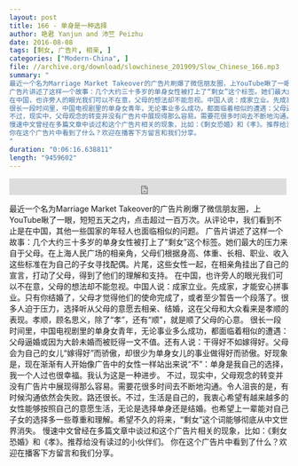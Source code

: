 ```yaml
---
layout: post
title: 166 - 单身是一种选择
author: 艳君 Yanjun and 沛竺 Peizhu
date: 2016-08-08
tags: [剩女, 广告片, 相亲, ]
categories: ["Modern-China", ]
file: //archive.org/download/slowchinese_201909/Slow_Chinese_166.mp3
summary: "
最近一个名为Marriage Market Takeover的广告片刷爆了微信朋友圈，上YouTube瞅了一眼，短短五天之内，点击超过一百万次。从评论中，我们看到不止是在中国，其他一些国家的年轻人也面临相似的问题。
广告片讲述了这样一个故事：几个大约三十多岁的单身女性被打上了“剩女”这个标签。她们最大的压力来自于父母。在上海人民广场的相亲角，父母们根据身高、体重、长相、职业、收入这些标准在为自己的子女寻找配偶。片尾，这些女性一起，在相亲角挂出了自己的宣言，打动了父母，得到了他们的理解和支持。
在中国，也许旁人的眼光我们可以不在意，父母的想法却不能忽视。中国人说：成家立业。先成家，才能安心拼事业。只有你结婚了，父母才觉得他们的使命完成了，或者至少暂告一个段落了。很多人迫于压力，选择听从父母的意愿去相亲、结婚，这在父母和大众看来是孝顺的表现。孝顺，顾名思义，除了“孝”，还有“顺”，就是顺了父母的心意。
很长一段时间里，中国电视剧里的单身女青年，无论事业多么成功，都面临着相似的遭遇：父母逼婚或因为大龄未婚而被贬得一文不值。还有人说：干得好不如嫁得好。父母会为自己的女儿“嫁得好”而骄傲，却很少为单身女儿的事业做得好而骄傲。好现象是，现在渐渐有人开始像广告中的女性一样站出来说“不”：单身是我自己的选择，我一个人过也很幸福。我认为这是一种进步。
不过，现实中，父母观念的转变并没有广告片中展现得那么容易。需要花很多时间去不断地沟通。令人沮丧的是，有时候沟通依然会失败。路还很长。不过，生活是自己的，我衷心希望有越来越多的女性能够按照自己的意愿生活，无论是选择单身还是结婚。也希望上一辈能对自己子女的选择多一些尊重和理解。希望不久的将来，“剩女”这个词能够彻底从中文世界消失。
慢速中文曾经在多篇文章中谈过和这个广告片相关的现象，比如：《剩女恐婚》和《孝》。推荐给没有读过的小伙伴们。
你在这个广告片中看到了什么？欢迎在播客下方留言和我们分享。
"
duration: "0:06:16.638811"
length: "9459602"
---
```


<iframe src="https://archive.org/embed/slowchinese_201909/Slow_Chinese_166.mp3" width="500" height="30" frameborder="0" webkitallowfullscreen="true" mozallowfullscreen="true" allowfullscreen></iframe>

最近一个名为Marriage Market Takeover的广告片刷爆了微信朋友圈，上YouTube瞅了一眼，短短五天之内，点击超过一百万次。从评论中，我们看到不止是在中国，其他一些国家的年轻人也面临相似的问题。
广告片讲述了这样一个故事：几个大约三十多岁的单身女性被打上了“剩女”这个标签。她们最大的压力来自于父母。在上海人民广场的相亲角，父母们根据身高、体重、长相、职业、收入这些标准在为自己的子女寻找配偶。片尾，这些女性一起，在相亲角挂出了自己的宣言，打动了父母，得到了他们的理解和支持。
在中国，也许旁人的眼光我们可以不在意，父母的想法却不能忽视。中国人说：成家立业。先成家，才能安心拼事业。只有你结婚了，父母才觉得他们的使命完成了，或者至少暂告一个段落了。很多人迫于压力，选择听从父母的意愿去相亲、结婚，这在父母和大众看来是孝顺的表现。孝顺，顾名思义，除了“孝”，还有“顺”，就是顺了父母的心意。
很长一段时间里，中国电视剧里的单身女青年，无论事业多么成功，都面临着相似的遭遇：父母逼婚或因为大龄未婚而被贬得一文不值。还有人说：干得好不如嫁得好。父母会为自己的女儿“嫁得好”而骄傲，却很少为单身女儿的事业做得好而骄傲。好现象是，现在渐渐有人开始像广告中的女性一样站出来说“不”：单身是我自己的选择，我一个人过也很幸福。我认为这是一种进步。
不过，现实中，父母观念的转变并没有广告片中展现得那么容易。需要花很多时间去不断地沟通。令人沮丧的是，有时候沟通依然会失败。路还很长。不过，生活是自己的，我衷心希望有越来越多的女性能够按照自己的意愿生活，无论是选择单身还是结婚。也希望上一辈能对自己子女的选择多一些尊重和理解。希望不久的将来，“剩女”这个词能够彻底从中文世界消失。
慢速中文曾经在多篇文章中谈过和这个广告片相关的现象，比如：《剩女恐婚》和《孝》。推荐给没有读过的小伙伴们。
你在这个广告片中看到了什么？欢迎在播客下方留言和我们分享。
